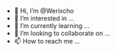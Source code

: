 - 👋 Hi, I’m @Werixcho
- 👀 I’m interested in ...
- 🌱 I’m currently learning ...
- 💞️ I’m looking to collaborate on ...
- 📫 How to reach me ...

<!---
Werixcho/Werixcho is a ✨ special ✨ repository because its `README.md` (this file) appears on your GitHub profile.
You can click the Preview link to take a look at your changes.
--->
